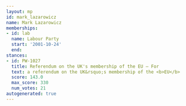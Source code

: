 ```yaml
---
layout: mp
id: mark_lazarowicz
name: Mark Lazarowicz
memberships:
- id: lab
  name: Labour Party
  start: '2001-10-24'
  end: 
stances:
- id: PW-1027
  title: Referendum on the UK's membership of the EU — For
  text: a referendum on the UK&rsquo;s membership of the <b>EU</b>
  score: 143.0
  max_score: 330
  num_votes: 21
autogenerated: true
---
```

